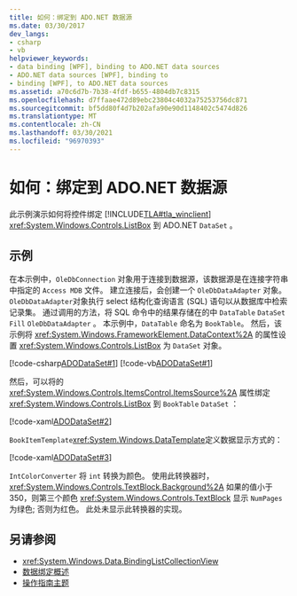 ```yaml
---
title: 如何：绑定到 ADO.NET 数据源
ms.date: 03/30/2017
dev_langs:
- csharp
- vb
helpviewer_keywords:
- data binding [WPF], binding to ADO.NET data sources
- ADO.NET data sources [WPF], binding to
- binding [WPF], to ADO.NET data sources
ms.assetid: a70c6d7b-7b38-4fdf-b655-4804db7c8315
ms.openlocfilehash: d7ffaae472d89ebc23804c4032a75253756dc871
ms.sourcegitcommit: bf5dd80f4d7b202afa90e90d1148402c5474d826
ms.translationtype: MT
ms.contentlocale: zh-CN
ms.lasthandoff: 03/30/2021
ms.locfileid: "96970393"
---
```

# <a name="how-to-bind-to-an-adonet-data-source"></a>如何：绑定到 ADO.NET 数据源

此示例演示如何将控件绑定 [!INCLUDE[TLA#tla_winclient](../../../includes/tlasharptla-winclient-md.md)] <xref:System.Windows.Controls.ListBox> 到 ADO.NET `DataSet` 。

## <a name="example"></a>示例

在本示例中，`OleDbConnection` 对象用于连接到数据源，该数据源是在连接字符串中指定的 `Access MDB` 文件。 建立连接后，会创建一个 `OleDbDataAdapter` 对象。 `OleDbDataAdapter`对象执行 select 结构化查询语言 (SQL) 语句以从数据库中检索记录集。 通过调用的方法，将 SQL 命令中的结果存储在的中 `DataTable` `DataSet` `Fill` `OleDbDataAdapter` 。 本示例中，`DataTable` 命名为 `BookTable`。 然后，该示例将 <xref:System.Windows.FrameworkElement.DataContext%2A> 的属性设置 <xref:System.Windows.Controls.ListBox> 为 `DataSet` 对象。

[!code-csharp[ADODataSet#1](~/samples/snippets/csharp/VS_Snippets_Wpf/ADODataSet/CSharp/Window1.xaml.cs#1)]
[!code-vb[ADODataSet#1](~/samples/snippets/visualbasic/VS_Snippets_Wpf/ADODataSet/VisualBasic/Window1.xaml.vb#1)]

然后，可以将的 <xref:System.Windows.Controls.ItemsControl.ItemsSource%2A> 属性绑定 <xref:System.Windows.Controls.ListBox> 到 `BookTable` `DataSet` ：

[!code-xaml[ADODataSet#2](~/samples/snippets/csharp/VS_Snippets_Wpf/ADODataSet/CSharp/Window1.xaml#2)]

`BookItemTemplate`<xref:System.Windows.DataTemplate>定义数据显示方式的：

[!code-xaml[ADODataSet#3](~/samples/snippets/csharp/VS_Snippets_Wpf/ADODataSet/CSharp/Window1.xaml#3)]

`IntColorConverter` 将 `int` 转换为颜色。 使用此转换器时， <xref:System.Windows.Controls.TextBlock.Background%2A> 如果的值小于350，则第三个颜色 <xref:System.Windows.Controls.TextBlock> 显示 `NumPages` 为绿色; 否则为红色。 此处未显示此转换器的实现。

## <a name="see-also"></a>另请参阅

- <xref:System.Windows.Data.BindingListCollectionView>
- [数据绑定概述](/dotnet/desktop-wpf/data/data-binding-overview)
- [操作指南主题](data-binding-how-to-topics.md)
